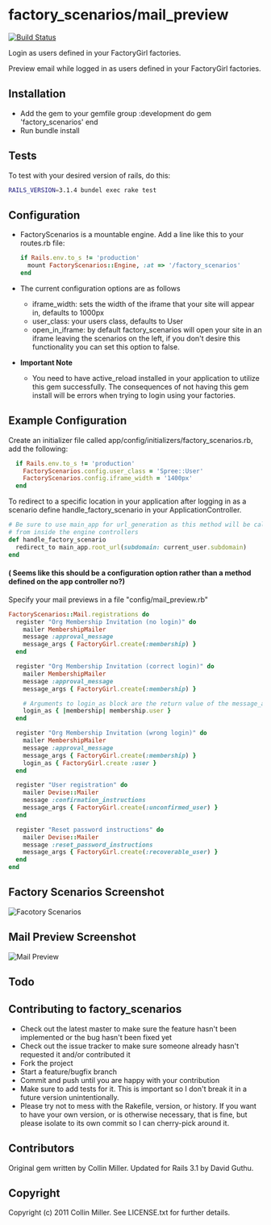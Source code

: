 # factory_scenarios/mail_preview

[![Build Status](https://secure.travis-ci.org/collin/factory_scenarios.png)](http://travis-ci.org/collin/factory_scenarios)

Login as users defined in your FactoryGirl factories.

Preview email while logged in as users defined in your FactoryGirl factories.

## Installation

* Add the gem to your gemfile
  group :development do
    gem 'factory_scenarios'
  end
* Run bundle install


## Tests

To test with your desired version of rails, do this:

```sh
RAILS_VERSION=3.1.4 bundel exec rake test
```

## Configuration

* FactoryScenarios is a mountable engine. Add a line like this to your routes.rb file:

  ```ruby
  if Rails.env.to_s != 'production'
    mount FactoryScenarios::Engine, :at => '/factory_scenarios'
  end
  ```

* The current configuration options are as follows
  - iframe_width: sets the width of the iframe that your site will appear in, defaults to 1000px
  - user_class: your users class, defaults to User
  - open_in_iframe: by default factory_scenarios will open your site in an iframe leaving the scenarios on the left,
    if you don't desire this functionality you can set this option to false.
* <b> Important Note </b>
  - You need to have active_reload installed in your application to utilize this gem successfully.  The consequences of not
    having this gem install will be errors when trying to login using your factories.

## Example Configuration

  Create an initializer file called app/config/initializers/factory_scenarios.rb, add the following:

  ```ruby
    if Rails.env.to_s != 'production'
      FactoryScenarios.config.user_class = 'Spree::User'
      FactoryScenarios.config.iframe_width = '1400px'
    end
  ```

  To redirect to a specific location in your application after logging in as a scenario
  define handle_factory_scenario in your ApplicationController.

  ```ruby
  # Be sure to use main_app for url_generation as this method will be called
  # from inside the engine controllers
  def handle_factory_scenario
    redirect_to main_app.root_url(subdomain: current_user.subdomain)  
  end
  ```

  #### ( Seems like this should be a configuration option rather than a method defined on the app controller no?)

  Specify your mail previews in a file "config/mail_preview.rb"

  ```ruby
  FactoryScenarios::Mail.registrations do
    register "Org Membership Invitation (no login)" do
      mailer MembershipMailer
      message :approval_message
      message_args { FactoryGirl.create(:membership) }
    end

    register "Org Membership Invitation (correct login)" do
      mailer MembershipMailer
      message :approval_message
      message_args { FactoryGirl.create(:membership) }

      # Arguments to login_as block are the return value of the message_args block.
      login_as { |membership| membership.user }
    end

    register "Org Membership Invitation (wrong login)" do
      mailer MembershipMailer
      message :approval_message
      message_args { FactoryGirl.create(:membership) }
      login_as { FactoryGirl.create :user }
    end

    register "User registration" do
      mailer Devise::Mailer
      message :confirmation_instructions
      message_args { FactoryGirl.create(:unconfirmed_user) }
    end

    register "Reset password instructions" do
      mailer Devise::Mailer
      message :reset_password_instructions
      message_args { FactoryGirl.create(:recoverable_user) }
    end
  end

  ```

## Factory Scenarios Screenshot

![Facotory Scenarios](http://img.skitch.com/20120316-qjyjksx9cbx9796c1j8rb29565.png)

## Mail Preview Screenshot

![Mail Preview](https://img.skitch.com/20120316-pasihu1qp4t3mkuia9kt5km4ju.png)


## Todo

## Contributing to factory_scenarios
 
* Check out the latest master to make sure the feature hasn't been implemented or the bug hasn't been fixed yet
* Check out the issue tracker to make sure someone already hasn't requested it and/or contributed it
* Fork the project
* Start a feature/bugfix branch
* Commit and push until you are happy with your contribution
* Make sure to add tests for it. This is important so I don't break it in a future version unintentionally.
* Please try not to mess with the Rakefile, version, or history. If you want to have your own version, or is otherwise necessary, that is fine, but please isolate to its own commit so I can cherry-pick around it.

## Contributors

  Original gem written by Collin Miller. Updated for Rails 3.1 by David Guthu.

## Copyright

Copyright (c) 2011 Collin Miller. See LICENSE.txt for
further details.

